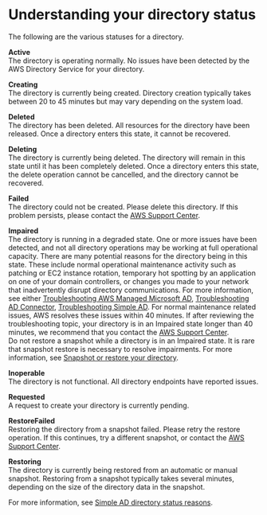 # Understanding your directory status<a name="simple_ad_directory_status"></a>

The following are the various statuses for a directory\.

**Active**  
The directory is operating normally\. No issues have been detected by the AWS Directory Service for your directory\. 

**Creating**  
The directory is currently being created\. Directory creation typically takes between 20 to 45 minutes but may vary depending on the system load\. 

**Deleted**  
The directory has been deleted\. All resources for the directory have been released\. Once a directory enters this state, it cannot be recovered\. 

**Deleting**  
The directory is currently being deleted\. The directory will remain in this state until it has been completely deleted\. Once a directory enters this state, the delete operation cannot be cancelled, and the directory cannot be recovered\. 

**Failed**  
The directory could not be created\. Please delete this directory\. If this problem persists, please contact the [AWS Support Center](https://console.aws.amazon.com/support/home#/)\.

**Impaired**  
The directory is running in a degraded state\. One or more issues have been detected, and not all directory operations may be working at full operational capacity\. There are many potential reasons for the directory being in this state\. These include normal operational maintenance activity such as patching or EC2 instance rotation, temporary hot spotting by an application on one of your domain controllers, or changes you made to your network that inadvertently disrupt directory communications\. For more information, see either [Troubleshooting AWS Managed Microsoft AD](ms_ad_troubleshooting.md), [Troubleshooting AD Connector](ad_connector_troubleshooting.md), [Troubleshooting Simple AD](simple_ad_troubleshooting.md)\. For normal maintenance related issues, AWS resolves these issues within 40 minutes\. If after reviewing the troubleshooting topic, your directory is in an Impaired state longer than 40 minutes, we recommend that you contact the [AWS Support Center](https://console.aws.amazon.com/support/home#/)\.  
Do not restore a snapshot while a directory is in an Impaired state\. It is rare that snapshot restore is necessary to resolve impairments\. For more information, see [Snapshot or restore your directory](ms_ad_snapshots.md)\.

**Inoperable**  
The directory is not functional\. All directory endpoints have reported issues\. 

**Requested**  
A request to create your directory is currently pending\. 

**RestoreFailed**  
Restoring the directory from a snapshot failed\. Please retry the restore operation\. If this continues, try a different snapshot, or contact the [AWS Support Center](https://console.aws.amazon.com/support/home#/)\. 

**Restoring**  
The directory is currently being restored from an automatic or manual snapshot\. Restoring from a snapshot typically takes several minutes, depending on the size of the directory data in the snapshot\. 

For more information, see [Simple AD directory status reasons](simple_ad_troubleshooting_reasons.md)\.